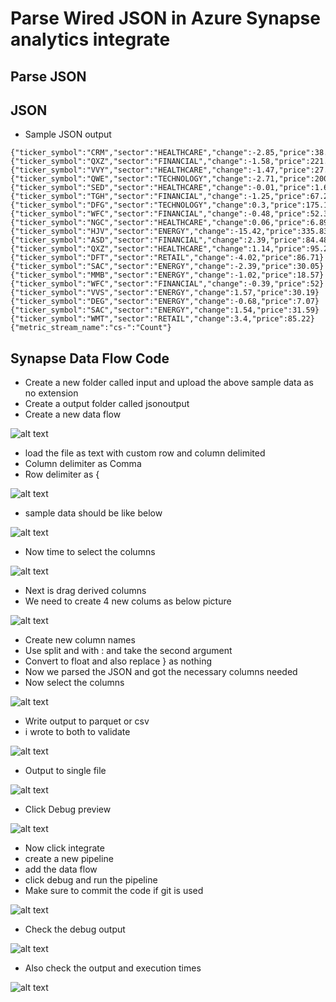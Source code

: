 # Parse Wired JSON in Azure Synapse analytics integrate

## Parse JSON

## JSON

- Sample JSON output

```
{"ticker_symbol":"CRM","sector":"HEALTHCARE","change":-2.85,"price":38.38}{"ticker_symbol":"QXZ","sector":"FINANCIAL","change":-1.58,"price":221.21}{"ticker_symbol":"VVY","sector":"HEALTHCARE","change":-1.47,"price":27.06}{"ticker_symbol":"QWE","sector":"TECHNOLOGY","change":-2.71,"price":200.9}{"ticker_symbol":"SED","sector":"HEALTHCARE","change":-0.01,"price":1.68}{"ticker_symbol":"TGH","sector":"FINANCIAL","change":-1.25,"price":67.21}{"ticker_symbol":"DFG","sector":"TECHNOLOGY","change":0.3,"price":175.16}{"ticker_symbol":"WFC","sector":"FINANCIAL","change":-0.48,"price":52.39}{"ticker_symbol":"NGC","sector":"HEALTHCARE","change":0.06,"price":6.89}{"ticker_symbol":"HJV","sector":"ENERGY","change":-15.42,"price":335.83}{"ticker_symbol":"ASD","sector":"FINANCIAL","change":2.39,"price":84.48}{"ticker_symbol":"QXZ","sector":"HEALTHCARE","change":1.14,"price":95.2}{"ticker_symbol":"DFT","sector":"RETAIL","change":-4.02,"price":86.71}{"ticker_symbol":"SAC","sector":"ENERGY","change":-2.39,"price":30.05}{"ticker_symbol":"MMB","sector":"ENERGY","change":-1.02,"price":18.57}{"ticker_symbol":"WFC","sector":"FINANCIAL","change":-0.39,"price":52}{"ticker_symbol":"VVS","sector":"ENERGY","change":1.57,"price":30.19}{"ticker_symbol":"DEG","sector":"ENERGY","change":-0.68,"price":7.07}{"ticker_symbol":"SAC","sector":"ENERGY","change":1.54,"price":31.59}{"ticker_symbol":"WMT","sector":"RETAIL","change":3.4,"price":85.22}{"metric_stream_name":"cs-":"Count"}
```

## Synapse Data Flow Code

- Create a new folder called input and upload the above sample data as no extension
- Create a output folder called jsonoutput
- Create a new data flow

![alt text](https://github.com/balakreshnan/Samples2021/blob/main/Synapseworkspace/images/wiredjson1.jpg "Service Health")

- load the file as text with custom row and column delimited
- Column delimiter as Comma
- Row delimiter as {

![alt text](https://github.com/balakreshnan/Samples2021/blob/main/Synapseworkspace/images/wiredjson2.jpg "Service Health")

- sample data should be like below

![alt text](https://github.com/balakreshnan/Samples2021/blob/main/Synapseworkspace/images/wiredjson3.jpg "Service Health")

- Now time to select the columns

![alt text](https://github.com/balakreshnan/Samples2021/blob/main/Synapseworkspace/images/wiredjson4.jpg "Service Health")

- Next is drag derived columns
- We need to create 4 new colums as below picture

![alt text](https://github.com/balakreshnan/Samples2021/blob/main/Synapseworkspace/images/wiredjson5.jpg "Service Health")

- Create new column names
- Use split and with : and take the second argument
- Convert to float and also replace } as nothing
- Now we parsed the JSON and got the necessary columns needed
- Now select the columns

![alt text](https://github.com/balakreshnan/Samples2021/blob/main/Synapseworkspace/images/wiredjson6.jpg "Service Health")

- Write output to parquet or csv
- i wrote to both to validate

![alt text](https://github.com/balakreshnan/Samples2021/blob/main/Synapseworkspace/images/wiredjson7.jpg "Service Health")

- Output to single file

![alt text](https://github.com/balakreshnan/Samples2021/blob/main/Synapseworkspace/images/wiredjson8.jpg "Service Health")

- Click Debug preview 

![alt text](https://github.com/balakreshnan/Samples2021/blob/main/Synapseworkspace/images/wiredjson9.jpg "Service Health")

- Now click integrate
- create a new pipeline
- add the data flow
- click debug and run the pipeline
- Make sure to commit the code if git is used

![alt text](https://github.com/balakreshnan/Samples2021/blob/main/Synapseworkspace/images/wiredjson10.jpg "Service Health")

- Check the debug output

![alt text](https://github.com/balakreshnan/Samples2021/blob/main/Synapseworkspace/images/wiredjson11.jpg "Service Health")

- Also check the output and execution times

![alt text](https://github.com/balakreshnan/Samples2021/blob/main/Synapseworkspace/images/wiredjson12.jpg "Service Health")